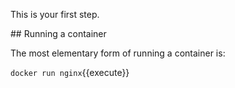 This is your first step.

## Running a container

The most elementary form of running a container is:

`docker run nginx`{{execute}}

